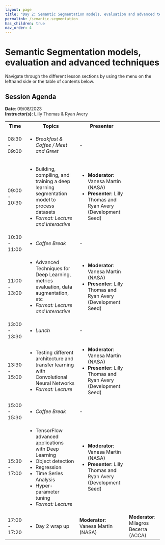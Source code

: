```yaml
---
layout: page
title: "Day 2: Semantic Segmentation models, evaluation and advanced techniques"
permalink: /semantic-segmentation
has_children: true
nav_order: 4
---
```




# Semantic Segmentation models, evaluation and advanced techniques
Navigate through the different lesson sections by using the menu on the lefthand side or the table of contents below. 

## Session Agenda
**Date**: 09/08/2023  
**Instructor(s):** Lilly Thomas & Ryan Avery

<table>
  <tbody>
    <tr>
      <th align="center">Time</th>
      <th align="center">Topics</th>
      <th align="center">Presenter</th>
    </tr>
    <tr>
      <td>08:30 - 09:00</td>
      <td>
        <ul>
            <li><em>Breakfast & Coffee / Meet and Greet</em></li>
         </ul>
      </td>
      <td>-</td>
    </tr>
    <tr>
      <td>09:00 - 10:30</td>
      <td>
        <ul>
            <li>Building, compiling, and training a deep learning segmentation model to process datasets</li>
            <li><em>Format: Lecture and Interactive</em></li>
        </ul>
      </td>
      <td>
        <ul>
          <li><strong>Moderator</strong>: Vanesa Martin (NASA)</li>
          <li><strong>Presenter</strong>: Lilly Thomas and Ryan Avery (Development Seed)</li>
        </ul>
      </td>
    </tr>
    <tr>
      <td>10:30 - 11:00</td>
      <td>
        <ul>
            <li><em>Coffee Break</em></li>
        </ul>
      </td>
      <td>-</td>
    </tr>
    <tr>
      <td>11:00 - 13:00</td>
      <td>
        <ul>
          <li>Advanced Techniques for Deep Learning, metrics evaluation, data augmentation, etc</li>
          <li><em>Format: Lecture and Interactive</em></li>
        </ul>
      </td>
      <td>
        <ul>
          <li><strong>Moderator</strong>: Vanesa Martin (NASA)</li>
          <li><strong>Presenter</strong>: Lilly Thomas and Ryan Avery (Development Seed)</li>
        </ul>
      </td>
    </tr>
    <tr>
      <td>13:00 - 13:30</td>
      <td>
        <ul>
            <li><em>Lunch</em></li>
        </ul>
      </td>
      <td>-</td>
    </tr>
    <tr>
      <td>13:30 - 15:00</td>
      <td>
        <ul>
          <li>Testing different architecture and transfer learning with Convolutional Neural Networks</li>
          <li><em>Format: Lecture</em></li>
        </ul>
      </td>
      <td>
        <ul>
          <li><strong>Moderator</strong>: Vanesa Martin (NASA)</li>
          <li><strong>Presenter</strong>: Lilly Thomas and Ryan Avery (Development Seed)</li>
        </ul>
      </td>
    </tr>
    <tr>
      <td>15:00 - 15:30</td>
      <td>
        <ul>
            <li><em>Coffee Break</em></li>
        </ul>
      </td>
      <td>-</td>
    </tr>
    <tr>
      <td>15:30 - 17:00</td>
      <td>
        <ul>
          <li>TensorFlow advanced applications with Deep Learning</li>
          <li>Object detection</li>
          <li>Regression</li>
          <li>Time Series Analysis</li>
          <li>Hyper-parameter tuning</li>
          <li><em>Format: Lecture</em></li>
        </ul>
      </td>
      <td>
        <ul>
          <li><strong>Moderator</strong>: Vanesa Martin (NASA)</li>
          <li><strong>Presenter</strong>: Lilly Thomas and Ryan Avery (Development Seed)</li>
        </ul>
      </td>
    </tr>
    <tr>
      <td>17:00 - 17:20</td>
      <td>
        <ul>
            <li>Day 2 wrap up</li>
        </ul>
      </td>
      <td><strong>Moderator</strong>: Vanesa Martin (NASA)</td>
      <td><strong>Moderator</strong>: Milagros Becerra (ACCA)</td>
    </tr>
  </tbody>
</table>


